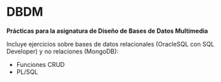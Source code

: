 # DBDM
**Prácticas para la asignatura de Diseño de Bases de Datos Multimedia**

Incluye ejercicios sobre bases de datos relacionales (OracleSQL con SQL Developer) y no relaciones (MongoDB):
- Funciones CRUD
- PL/SQL
